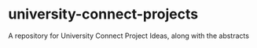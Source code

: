 # university-connect-projects
A repository for University Connect Project Ideas, along with the abstracts
